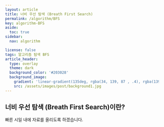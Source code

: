 ```yaml
---
layout: article
title: 너비 우선 탐색 (Breath First Search)
permalink: /algorithm/BFS
key: algorithm-BFS
aside:
  toc: true
sidebar:
  nav: algorithm

license: false
tags: 알고리즘 탐색 BFS
article_header:
  type: overlay
  theme: dark
  background_color: '#203028'
  background_image:
    gradient: 'linear-gradient(135deg, rgba(34, 139, 87 , .4), rgba(139, 34, 139, .4))'
    src: /assets/images/post/background1.jpg
---
```


## 너비 우선 탐색 (Breath First Search)이란?
<!--more-->

빠른 시일 내에 자료를 올리도록 하겠습니다.